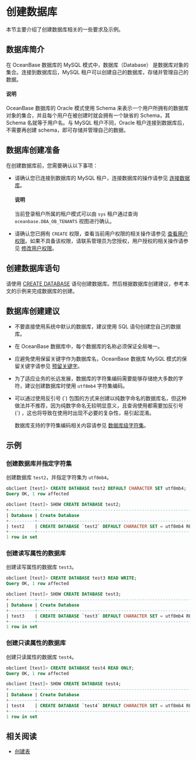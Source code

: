 # 创建数据库

本节主要介绍了创建数据库相关的一些要求及示例。

## 数据库简介

在 OceanBase 数据库的 MySQL 模式中，数据库（Database） 是数据库对象的集合。连接到数据库后，MySQL 租户可以创建自己的数据库，存储并管理自己的数据。

<main id="notice" type='explain'>
  <h4>说明</h4>
  <p>OceanBase 数据库的 Oracle 模式使用 Schema 来表示一个用户所拥有的数据库对象的集合，并且每个用户在被创建时就会拥有一个缺省的 Schema，其 Schema 名就等于用户名。与 MySQL 租户不同，Oracle 租户连接到数据库后，不需要再创建 schema，即可存储并管理自己的数据。 </p>
</main>

## 数据库创建准备

在创建数据库前，您需要确认以下事项：

* 请确认您已连接到数据库的 MySQL 租户，连接数据库的操作请参见 [连接数据库](../100.database-connection-with-client-of-mysql-mode/100.connection-methods-overview-of-mysql-mode.md)。

  <main id="notice" type='explain'>
    <h4>说明</h4>
    <p>当前登录租户所属的租户模式可以由 <code>sys</code> 租户通过查询 <code>oceanbase.DBA_OB_TENANTS</code> 视图进行确认。 </p>
  </main>

* 请确认您已拥有 `CREATE` 权限，查看当前用户权限的相关操作请参见 [查看用户权限](../../../600.manage/500.security-and-permissions/300.access-control/200.user-and-permission/200.permission-of-mysql-mode/400.view-user-permissions-of-mysql-mode.md)。如果不具备该权限，请联系管理员为您授权，用户授权的相关操作请参见 [修改用户权限](../../../600.manage/500.security-and-permissions/300.access-control/200.user-and-permission/200.permission-of-mysql-mode/500.modify-user-permissions-of-mysql-mode.md)。

## 创建数据库语句

请使用 [CREATE DATABASE](../../../700.reference/400.development-reference/100.sql-syntax/200.common-tenant-of-mysql-mode/600.sql-statement-of-mysql-mode/2100.create-database-of-mysql-mode.md) 语句创建数据库。然后根据数据库创建建议，参考本文的示例来完成数据库的创建。

## 数据库创建建议

* 不要直接使用系统中默认的数据库，建议使用 SQL 语句创建您自己的数据库。

* 在 OceanBase 数据库中，每个数据库的名称必须保证全局唯一。

* 应避免使用保留关键字作为数据库名，OceanBase 数据库 MySQL 模式的保留关键字请参见 [预留关键字](../../../700.reference/500.system-reference/800.reserved-keyword-of-mysql-mode.md)。

* 为了适应业务的长远发展，数据库的字符集编码需要能够存储绝大多数的字符，建议创建数据库时使用 `utf8mb4` 字符集编码。

* 可以通过使用反引号 (\`) 包围的方式来创建以纯数字命名的数据库名，但这种做法并不推荐，因为纯数字命名无较明显意义，且查询使用都需要加反引号 (\`) ，这也将导致在使用时出现不必要的复杂性，易引起混淆。

  数据库支持的字符集编码相关内容请参见 [数据库级字符集](../../../700.reference/400.development-reference/100.sql-syntax/200.common-tenant-of-mysql-mode/100.basic-elements-of-mysql-mode/300.character-set-and-collation-of-mysql-mode/400.specify-character-set-and-collation-of-mysql-mode.md)。

## 示例

### 创建数据库并指定字符集

创建数据库 `test2`，并指定字符集为 `utf8mb4`。

```sql
obclient [test]> CREATE DATABASE test2 DEFAULT CHARACTER SET utf8mb4;
Query OK, 1 row affected

obclient [test]> SHOW CREATE DATABASE test2;
+----------+-------------------------------------------------------------------------+
| Database | Create Database                                                         |
+----------+-------------------------------------------------------------------------+
| test2    | CREATE DATABASE `test2` DEFAULT CHARACTER SET = utf8mb4 REPLICA_NUM = 1 |
+----------+-------------------------------------------------------------------------+
1 row in set
```

### 创建读写属性的数据库

创建读写属性的数据库 `test3`。

```sql
obclient [test]> CREATE DATABASE test3 READ WRITE;
Query OK, 1 row affected

obclient [test]> SHOW CREATE DATABASE test3;
+----------+-------------------------------------------------------------------------+
| Database | Create Database                                                         |
+----------+-------------------------------------------------------------------------+
| test3    | CREATE DATABASE `test3` DEFAULT CHARACTER SET = utf8mb4 REPLICA_NUM = 1 |
+----------+-------------------------------------------------------------------------+
1 row in set
```

### 创建只读属性的数据库

创建只读属性的数据库 `test4`。

```sql
obclient [test]> CREATE DATABASE test4 READ ONLY;
Query OK, 1 row affected

obclient [test]> SHOW CREATE DATABASE test4;
+----------+-----------------------------------------------------------------------------------+
| Database | Create Database                                                                   |
+----------+-----------------------------------------------------------------------------------+
| test4    | CREATE DATABASE `test4` DEFAULT CHARACTER SET = utf8mb4 REPLICA_NUM = 1 READ ONLY |
+----------+-----------------------------------------------------------------------------------+
1 row in set
```

## 相关阅读

* [创建表](../200.design-a-database-object-of-mysql-mode/300.create-a-table-of-mysql-mode.md)
